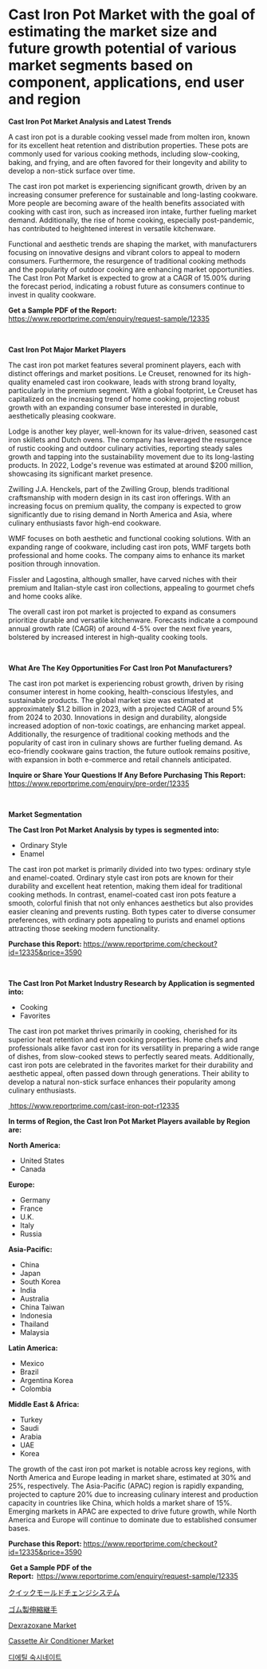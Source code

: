 <p><h1>Cast Iron Pot Market with the goal of estimating the market size and future growth potential of various market segments based on component, applications, end user and region</h1></p><p><strong>Cast Iron Pot Market Analysis and Latest Trends</strong></p>
<p><p>A cast iron pot is a durable cooking vessel made from molten iron, known for its excellent heat retention and distribution properties. These pots are commonly used for various cooking methods, including slow-cooking, baking, and frying, and are often favored for their longevity and ability to develop a non-stick surface over time. </p><p>The cast iron pot market is experiencing significant growth, driven by an increasing consumer preference for sustainable and long-lasting cookware. More people are becoming aware of the health benefits associated with cooking with cast iron, such as increased iron intake, further fueling market demand. Additionally, the rise of home cooking, especially post-pandemic, has contributed to heightened interest in versatile kitchenware.</p><p>Functional and aesthetic trends are shaping the market, with manufacturers focusing on innovative designs and vibrant colors to appeal to modern consumers. Furthermore, the resurgence of traditional cooking methods and the popularity of outdoor cooking are enhancing market opportunities. The Cast Iron Pot Market is expected to grow at a CAGR of 15.00% during the forecast period, indicating a robust future as consumers continue to invest in quality cookware.</p></p>
<p><strong>Get a Sample PDF of the Report:&nbsp;</strong> <a href="https://www.reportprime.com/enquiry/request-sample/12335">https://www.reportprime.com/enquiry/request-sample/12335</a></p>
<p>&nbsp;</p>
<p><strong>Cast Iron Pot Major Market Players</strong></p>
<p><p>The cast iron pot market features several prominent players, each with distinct offerings and market positions. Le Creuset, renowned for its high-quality enameled cast iron cookware, leads with strong brand loyalty, particularly in the premium segment. With a global footprint, Le Creuset has capitalized on the increasing trend of home cooking, projecting robust growth with an expanding consumer base interested in durable, aesthetically pleasing cookware.</p><p>Lodge is another key player, well-known for its value-driven, seasoned cast iron skillets and Dutch ovens. The company has leveraged the resurgence of rustic cooking and outdoor culinary activities, reporting steady sales growth and tapping into the sustainability movement due to its long-lasting products. In 2022, Lodge's revenue was estimated at around $200 million, showcasing its significant market presence.</p><p>Zwilling J.A. Henckels, part of the Zwilling Group, blends traditional craftsmanship with modern design in its cast iron offerings. With an increasing focus on premium quality, the company is expected to grow significantly due to rising demand in North America and Asia, where culinary enthusiasts favor high-end cookware.</p><p>WMF focuses on both aesthetic and functional cooking solutions. With an expanding range of cookware, including cast iron pots, WMF targets both professional and home cooks. The company aims to enhance its market position through innovation.</p><p>Fissler and Lagostina, although smaller, have carved niches with their premium and Italian-style cast iron collections, appealing to gourmet chefs and home cooks alike.</p><p>The overall cast iron pot market is projected to expand as consumers prioritize durable and versatile kitchenware. Forecasts indicate a compound annual growth rate (CAGR) of around 4-5% over the next five years, bolstered by increased interest in high-quality cooking tools.</p></p>
<p>&nbsp;</p>
<p><strong>What Are The Key Opportunities For Cast Iron Pot Manufacturers?</strong></p>
<p><p>The cast iron pot market is experiencing robust growth, driven by rising consumer interest in home cooking, health-conscious lifestyles, and sustainable products. The global market size was estimated at approximately $1.2 billion in 2023, with a projected CAGR of around 5% from 2024 to 2030. Innovations in design and durability, alongside increased adoption of non-toxic coatings, are enhancing market appeal. Additionally, the resurgence of traditional cooking methods and the popularity of cast iron in culinary shows are further fueling demand. As eco-friendly cookware gains traction, the future outlook remains positive, with expansion in both e-commerce and retail channels anticipated.</p></p>
<p><strong>Inquire or Share Your Questions If Any Before Purchasing This Report:</strong> <a href="https://www.reportprime.com/enquiry/pre-order/12335">https://www.reportprime.com/enquiry/pre-order/12335</a></p>
<p>&nbsp;</p>
<p><strong>Market Segmentation</strong></p>
<p><strong>The Cast Iron Pot Market Analysis by types is segmented into:</strong></p>
<p><ul><li>Ordinary Style</li><li>Enamel</li></ul></p>
<p><p>The cast iron pot market is primarily divided into two types: ordinary style and enamel-coated. Ordinary style cast iron pots are known for their durability and excellent heat retention, making them ideal for traditional cooking methods. In contrast, enamel-coated cast iron pots feature a smooth, colorful finish that not only enhances aesthetics but also provides easier cleaning and prevents rusting. Both types cater to diverse consumer preferences, with ordinary pots appealing to purists and enamel options attracting those seeking modern functionality.</p></p>
<p><strong>Purchase this Report:&nbsp;</strong><a href="https://www.reportprime.com/checkout?id=12335&price=3590">https://www.reportprime.com/checkout?id=12335&price=3590</a></p>
<p>&nbsp;</p>
<p><strong>The Cast Iron Pot Market Industry Research by Application is segmented into:</strong></p>
<p><ul><li>Cooking</li><li>Favorites</li></ul></p>
<p><p>The cast iron pot market thrives primarily in cooking, cherished for its superior heat retention and even cooking properties. Home chefs and professionals alike favor cast iron for its versatility in preparing a wide range of dishes, from slow-cooked stews to perfectly seared meats. Additionally, cast iron pots are celebrated in the favorites market for their durability and aesthetic appeal, often passed down through generations. Their ability to develop a natural non-stick surface enhances their popularity among culinary enthusiasts.</p></p>
<p><a href="https://www.reportprime.com/cast-iron-pot-r12335">&nbsp;https://www.reportprime.com/cast-iron-pot-r12335</a></p>
<p><strong>In terms of Region, the Cast Iron Pot Market Players available by Region are:</strong></p>
<p>
    <p> <strong> North America: </strong>
        <ul>
            <li>United States</li>
            <li>Canada</li>
        </ul>
        </p> 
    <p> <strong> Europe: </strong>
        <ul>
            <li>Germany</li>
            <li>France</li>
            <li>U.K.</li>
            <li>Italy</li>
            <li>Russia</li>
        </ul>
        </p> 
    <p> <strong> Asia-Pacific: </strong>
        <ul>
            <li>China</li>
            <li>Japan</li>
            <li>South Korea</li>
            <li>India</li>
            <li>Australia</li>
            <li>China Taiwan</li>
            <li>Indonesia</li>
            <li>Thailand</li>
            <li>Malaysia</li>
        </ul>
        </p> 
    <p> <strong> Latin America: </strong>
        <ul>
            <li>Mexico</li>
            <li>Brazil</li>
            <li>Argentina Korea</li>
            <li>Colombia</li>
        </ul>
        </p> 
    <p> <strong> Middle East & Africa: </strong>
        <ul>
            <li>Turkey</li>
            <li>Saudi</li>
            <li>Arabia</li>
            <li>UAE</li>
            <li>Korea</li>
        </ul>
    </p>
    </p>
<p><p>The growth of the cast iron pot market is notable across key regions, with North America and Europe leading in market share, estimated at 30% and 25%, respectively. The Asia-Pacific (APAC) region is rapidly expanding, projected to capture 20% due to increasing culinary interest and production capacity in countries like China, which holds a market share of 15%. Emerging markets in APAC are expected to drive future growth, while North America and Europe will continue to dominate due to established consumer bases.</p></p>
<p><strong>Purchase this Report: </strong><a href="https://www.reportprime.com/checkout?id=12335&price=3590">https://www.reportprime.com/checkout?id=12335&price=3590</a></p>
<p>&nbsp;<strong>Get a Sample PDF of the Report:&nbsp;&nbsp;</strong><a href="https://www.reportprime.com/enquiry/request-sample/12335">https://www.reportprime.com/enquiry/request-sample/12335</a></p>
<p><strong></strong></p>
<p><p><a href="https://medium.com/@ismaelblick2023/%E3%82%B0%E3%83%AD%E3%83%BC%E3%83%90%E3%83%AB%E3%81%AA%E3%82%AF%E3%82%A4%E3%83%83%E3%82%AF%E9%87%91%E5%9E%8B%E4%BA%A4%E6%8F%9B%E3%82%B7%E3%82%B9%E3%83%86%E3%83%A0%E5%B8%82%E5%A0%B4-%E5%B8%82%E5%A0%B4%E3%82%B7%E3%82%A7%E3%82%A2-%E5%B8%82%E5%A0%B4%E3%83%88%E3%83%AC%E3%83%B3%E3%83%89-%E3%81%8A%E3%82%88%E3%81%B3%E5%B0%86%E6%9D%A5%E3%81%AE%E6%88%90%E9%95%B7%E3%82%92%E6%8E%A2%E3%82%8B-955a3ee916b6">クイックモールドチェンジシステム</a></p><p><a href="https://medium.com/@ismaelblick2023/%E3%82%B0%E3%83%AD%E3%83%BC%E3%83%90%E3%83%AB%E3%82%B4%E3%83%A0%E3%82%A8%E3%82%AD%E3%82%B9%E3%83%91%E3%83%B3%E3%82%B8%E3%83%A7%E3%82%A4%E3%83%B3%E3%83%88%E5%B8%82%E5%A0%B4%E5%88%86%E6%9E%90-%E4%B8%BB%E8%A6%81%E5%B8%82%E5%A0%B4%E5%8B%95%E5%90%91%E3%81%A8%E5%B0%86%E6%9D%A5%E4%BA%88%E6%B8%AC-2024%E5%B9%B4-2031%E5%B9%B4-84330f46153c">ゴム製伸縮継手</a></p><p><a href="https://medium.com/@dfght5g/global-dexrazoxane-market-status-2024-2031-and-forecast-by-region-product-end-use-e4e291064a40">Dexrazoxane Market</a></p><p><a href="https://github.com/irfadac/Market-Research-Report-List-4/blob/main/cassette-air-conditioner-market.md">Cassette Air Conditioner Market</a></p><p><a href="https://medium.com/@coremtymerich56566/%EA%B8%80%EB%A1%9C%EB%B2%8C-%EC%8B%9C%EC%9E%A5-%EB%8F%99%ED%96%A5-2024%EB%85%84%EB%B6%80%ED%84%B0-2031%EB%85%84%EA%B9%8C%EC%A7%80-%EB%8B%A4%EC%9D%B4%EC%97%90%ED%8B%B8-%EC%84%9D%EC%8B%9C%EB%84%A4%EC%9D%B4%ED%8A%B8-%EC%8B%9C%EC%9E%A5-%EC%A0%84%EB%A7%9D-%EB%B0%8F-%EC%84%B1%EC%9E%A5-%EB%B6%84%EC%84%9D-4f4a4b7adfdd">디에틸 숙시네이트</a></p></p>